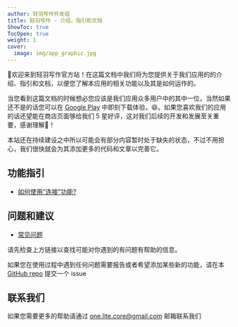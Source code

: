 ```yaml
---
author: 轻羽写作开发组
title: 轻羽写作 - 介绍、指引和文档
ShowToc: true
TocOpen: true
weight: 1
cover:
  image: img/app_graphic.jpg
---
```


👋欢迎来到轻羽写作官方站！在这篇文档中我们将为您提供关于我们应用的的介绍、指引和文档，以便您了解本应用的相关功能以及其是如何运作的。

当您看到这篇文档的时候想必您应该是我们应用众多用户中的其中一位，当然如果还不是的话您可以在 [Google Play](https://play.google.com/store/apps/details?id=core.writer) 中即刻下载体验，😄。如果您喜欢我们的应用的话还望能在商店页面够给我们 5 星好评，这对我们后续的开发和发展至关重要，感谢理解🤣！

本站还在持续建设之中所以可能会有部分内容暂时处于缺失的状态，不过不用担心，我们很快就会为其添加更多的代码和文章以完善它。

## 功能指引

- [如何使用“连接”功能?](help/how-to-use-the-remote-link-feature)

## 问题和建议

- [常见问题](help/faqs)

请先检查上方链接以查找可能对你遇到的有问题有帮助的信息。

如果您在使用过程中遇到任何问题需要报告或者希望添加某些新的功能，请在本[GitHub repo](https://github.com/OneLiteCore/LiteWriter/issues) 提交一个 issue

## 联系我们

如果您需要更多的帮助请通过 one.lite.core@gmail.com 邮箱联系我们